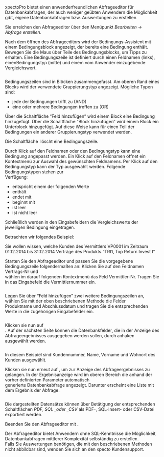 <!DOCTYPE html>
<html>
<head>
<meta charset="utf-8">
<meta name="viewport" content="width=device-width, initial-scale=1.0">
<title>600_Abfragen_erstellen.md</title>
<link rel="stylesheet" href="https://stackedit.io/res-min/themes/base.css" />
<script type="text/javascript" src="https://cdn.mathjax.org/mathjax/latest/MathJax.js?config=TeX-AMS_HTML"></script>
</head>
<body><div class="container"><p>xpectoPro bietet einen anwenderfreundlichen Abfrageeditor für Datenbankabfragen, der auch weniger geübten Anwendern die Möglichkeit gibt, eigene Datenbankabfragen bzw. Auswertungen zu erstellen.</p>

<p>Sie erreichen den Abfrageeditor über den Menüpunkt <em>Bearbeiten → Abfrage erstellen</em>.</p>

<p>Nach dem öffnen des Abfrageeditors wird der Bedingungs-Assistent mit einem Bedingungsblock angezeigt, der bereits eine Bedingung enthält. Bewegen Sie die Maus über Teile des Bedingungsblocks, um Tipps zu erhalten. Eine Bedingungszeile ist definiert durch einen Feldnamen (links), einenBedingungstyp (mitte) und einem vom Anwender einzugebende Vergleichswert.</p>

<p><img src="http://xpecto.github.io/docs/img/img_1419329260261.png" alt="" title=""></p>

<p>Bedingungszeilen sind in Blöcken zusammengefasst. Am oberen Rand eines Blocks wird der verwendete Gruppierungstyp angezeigt. Mögliche Typen sind:</p>

<ul>
<li>jede der Bedingungen trifft zu (AND)</li>
<li>eine oder mehrere Bedingungen treffen zu (OR)</li>
</ul>

<p>Über die Schaltfläche “Feld hinzufügen” wird einem Block eine Bedingung hinzugefügt. Über die Schaltfläche “Block hinzufügen” wird einem Block ein Unterblock hinzugefügt. Auf diese Weise kann für einen Teil der Bedingungen ein anderer Gruppierungstyp verwendet werden.</p>

<p>Die Schaltfläche <img src="http://xpecto.github.io/docs/img/img_1419329462773.png" alt="" title=""> löscht eine Bedingungszeile.</p>

<p>Durch Klick auf den Feldnamen oder den Bedingungstyp kann eine Bedingung angepasst werden. Ein Klick auf den Feldnamen öffnet ein Kontextmenü zur Auswahl des gewünschten Feldnamens. Per Klick auf den Bedingungstyp kann der Typ ausgewählt werden. Folgende Bedingungstypen stehen zur <br>
Verfügung:</p>

<ul>
<li>entspricht einem der folgenden Werte</li>
<li>enthält</li>
<li>endet mit</li>
<li>beginnt mit</li>
<li>ist leer</li>
<li>ist nicht leer</li>
</ul>

<p>Schließlich werden in den Eingabefeldern die Vergleichswerte der jeweiligen Bedingung eingetragen.</p>

<p>Betrachten wir folgendes Beispiel:</p>

<p>Sie wollen wissen, welche Kunden des Vermittlers VP0001 im Zeitraum 01.12.2014 bis 31.12.2014 Verträge des Produkts “TRI1, Top Return Invest I” </p>

<p>Starten Sie den Abfrageeditor und passen Sie die vorgegebene Bedingungszeile folgendermaßen an: Klicken Sie auf den Feldnamen Vertrags-Nr und <br>
wählen im darauf folgenden Kontextmenü das Feld Vermittler-Nr. Tragen Sie in das Eingabefeld die Vermittlernummer ein.</p>

<p><img src="http://xpecto.github.io/docs/img/img_1419332163233.png" alt="" title=""></p>

<p>Legen Sie über “Feld hinzufügen” zwei weitere Bedingungszeilen an, wählen Sie mit der oben beschriebenen Methode die Felder <br>
Produktname und Abschlussdatum und tragen Sie die entsprechenden Werte in die zugehörigen Eingabefelder ein.</p>

<p><img src="http://xpecto.github.io/docs/img/img056.png" alt="" title=""> <br>
<img src="http://xpecto.github.io/docs/img/img058.png" alt="" title=""></p>

<p>Klicken sie nun auf <br>
<img src="http://xpecto.github.io/docs/img/img060.png" alt="" title=""> <br>
. Auf der nächsten Seite können die Datenbankfelder, die in der Anzeige des Abfrageergebnisses ausgegeben werden sollen, durch anhaken <br>
ausgewählt werden.</p>

<p><img src="http://xpecto.github.io/docs/img/img062.png" alt="" title=""></p>

<p>In diesem Beispiel sind Kundennummer, Name, Vorname und Wohnort des Kunden ausgewählt.</p>

<p>Klicken sie nun erneut auf <img src="http://xpecto.github.io/docs/img/img060.png" alt="" title="">, um zur Anzeige des Abfrageergebnisses zu gelangen. In der Ergebnisanzeige wird im oberen Bereich die anhand der vorher definierten Parameter automatisch <br>
generierte Datenbankabfrage angezeigt. Darunter erscheint eine Liste mit dem Ergebnis der Abfrage.</p>

<p><img src="http://xpecto.github.io/docs/img/img064.png" alt="" title=""></p>

<p>Die dargestellten Datensätze können über Betätigung der entsprechenden Schaltflächen <em>PDF</em>, <em>SQL _oder _CSV</em> als PDF-, SQL-Insert- oder CSV-Datei exportiert werden.</p>

<p>Beenden Sie den Abfrageeditor mit <img src="http://xpecto.github.io/docs/img/img066.png" alt="" title="">.</p>

<p>Der Abfrageeditor bietet Anwendern ohne SQL-Kenntnisse die Möglichkeit, Datenbankabfragen mittlerer Komplexität selbständig zu erstellen. <br>
Falls Sie Auswertungen benötigen, die mit den beschriebenen Methoden nicht abbildbar sind, wenden Sie sich an den xpecto Kundensupport.</p></div></body>
</html>